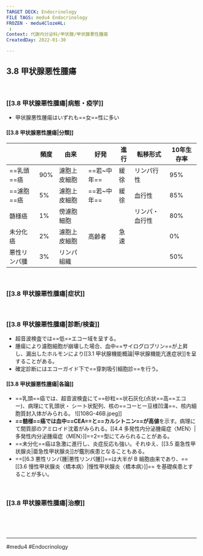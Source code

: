 ```yaml
---
TARGET DECK: Endocrinology
FILE TAGS: medu4 Endocrinology
FROZEN - medu4ClozeHL:
 : 
Context: 代謝内分泌科/甲状腺/甲状腺悪性腫瘍
CreatedDay: 2022-01-30

---
```


## 3.8 甲状腺悪性腫瘍

<br>

### [[3.8 甲状腺悪性腫瘍|病態・疫学]]
* 甲状腺悪性腫瘍はいずれも==女==性に多い
<!--ID: 1643709295926-->


#### [[3.8 甲状腺悪性腫瘍|分類]]
| |頻度|由来|好発|進行|転移形式|10年生存率|
|---|----|---|---|----|---|---|
|==乳頭==癌|90%|濾胞上皮細胞|==若~中年==|緩徐|リンパ行性|95%|
|==濾胞==癌|5%|濾胞上皮細胞|==若~中年==|緩徐|血行性|85%|
|髄様癌|1%|傍濾胞細胞|||リンパ・血行性|80%|
|未分化癌|2%|濾胞上皮細胞|高齢者|急速||0%|
|悪性リンパ腫|3%|リンパ組織||||50%|
<!--ID: 1650429480941-->


<br>

### [[3.8 甲状腺悪性腫瘍|症状]]


<br>

### [[3.8 甲状腺悪性腫瘍|診断/検査]]
* 超音波検査では==低==エコー域を呈する。
* 腫瘍により濾胞細胞が崩壊した場合、血中==サイログロブリン==が上昇し、漏出したホルモンにより[[3.1 甲状腺機能概論|甲状腺機能亢進症状]]を呈することがある。
* 確定診断にはエコーガイド下で==穿刺吸引細胞診==を行う。
<!--ID: 1643709295932-->



#### [[3.8 甲状腺悪性腫瘍|各論]]
* ==乳頭==癌では、超音波検査にて==砂粒==状石灰化(点状==高==エコー)、病理にて乳頭状・ シート状配列、核の==コーヒー豆様凹溝==、核内細胞質封入体がみられる。
![[108G-46B.jpeg]]
* **==髄様==癌では血中==CEA==と==カルシトニン==が高値**を示す。病理にて間質部のアミロイド沈着がみられる。[[4.4 多発性内分泌腫瘍症〈MEN〉|多発性内分泌腫瘍症〈MEN〉]]==2==型にてみられることがある。 
* ==未分化==癌は急激に進行し、炎症反応も強い。それゆえ、[[3.5 亜急性甲状腺炎|亜急性甲状腺炎]]が鑑別疾患となることもある。
* ==[[6.3 悪性リンパ腫|悪性リンパ腫]]==は大半が B 細胞由来であり、==[[3.6 慢性甲状腺炎〈橋本病〉|慢性甲状腺炎〈橋本病〉]]== を基礎疾患とすることが多い。
<!--ID: 1643709295939-->



<br>

### [[3.8 甲状腺悪性腫瘍|治療]]


<br><br><br>

---
#medu4 #Endocrinology 